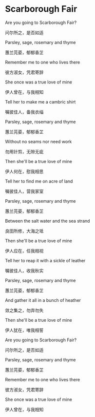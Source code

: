 # Scarborough Fair

Are you going to Scarborough Fair?

问尔所之，是否如适

Parsley, sage, rosemary and thyme

蕙兰芫荽，郁郁香芷

Remember me to one who lives there

彼方淑女，凭君寄辞

She once was a true love of mine

伊人曾在，与我相知

 

Tell her to make me a cambric shirt

嘱彼佳人，备我衣缁

Parsley, sage, rosemary and thyme

蕙兰芫荽，郁郁香芷

Without no seams nor need work

勿用针剪，无隙无疵

Then she'll be a true love of mine

伊人何在，慰我相思

 

Tell her to find me on acre of land

嘱彼佳人，营我家室

Parsley, sage, rosemary and thyme

蕙兰芫荽，郁郁香芷

Between the salt water and the sea strand

良田所修，大海之坻

Then she'll be a true love of mine

伊人应在，任我相视

 

Tell her to reap it with a sickle of leather

嘱彼佳人，收我秋实

Parsley, sage, rosemary and thyme

蕙兰芫荽，郁郁香芷

And gather it all in a bunch of heather

敛之集之，勿弃勿失

Then she'll be a true love of mine

伊人犹在，唯我相誓

 

Are you going to Scarborough Fair?

问尔所之，是否如适

Parsley, sage, rosemary and thyme

蕙兰芫荽，郁郁香芷

Remember me to one who lives there

彼方淑女，凭君寄辞

She once was a true love of mine

伊人曾在，与我相知